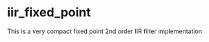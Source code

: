 iir_fixed_point
===============

This is a very compact fixed point 2nd order IIR filter implementation
